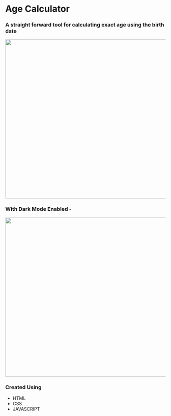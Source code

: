# Age Calculator
### A straight forward tool for calculating exact age using the birth date

<image src = "https://github.com/p-reetu/Age-calculator/assets/77354987/b8f1896a-e61e-4654-bed6-60f3e3d4caba" height = 500 width = 1000>


### With Dark Mode Enabled - 

<image src = "https://github.com/p-reetu/Age-calculator/assets/77354987/90c47a49-fc61-41c7-bb8f-3142930f5a69" height = 500 width = 1000>

### Created Using
 - HTML
 - CSS
 - JAVASCRIPT
